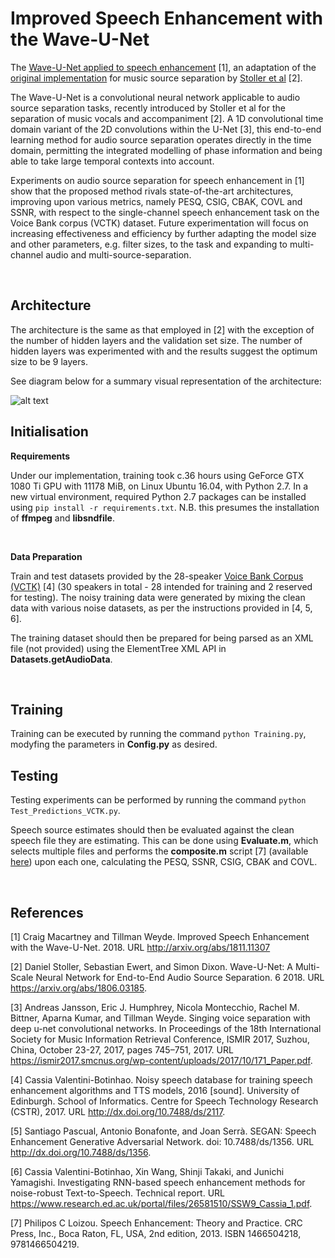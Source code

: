 # Improved Speech Enhancement with the Wave-U-Net

The [Wave-U-Net applied to speech enhancement](http://arxiv.org/abs/1811.11307) [1], an adaptation of the [original implementation](https://github.com/f90/Wave-U-Net) for music source separation by [Stoller et al](https://arxiv.org/abs/1806.03185) [2].

The Wave-U-Net is a convolutional neural network applicable to audio source separation tasks, recently introduced by Stoller et al for the separation of music vocals and accompaniment [2]. A 1D convolutional time domain variant of the 2D convolutions within the U-Net [3], this end-to-end learning method for audio source separation operates directly in the time domain, permitting the integrated modelling of phase information and being able to take large temporal contexts into account.

Experiments on audio source separation for speech enhancement in [1] show that the proposed method rivals state-of-the-art architectures, improving upon various metrics, namely PESQ, CSIG, CBAK, COVL and SSNR, with respect to the single-channel speech enhancement task on the Voice Bank corpus (VCTK) dataset. Future experimentation will focus on increasing effectiveness and efficiency by further adapting the model size and other parameters, e.g. filter sizes, to the task and expanding to multi-channel audio and multi-source-separation.

<br>

## Architecture
The architecture is the same as that employed in [2] with the exception of the number of hidden layers and the validation set size. The number of hidden layers was experimented with and the results suggest the optimum size to be 9 layers.

See diagram below for a summary visual representation of the architecture:

![alt text](https://github.com/craigmacartney/Wave-U-Net-For-Speech-Enhancement/blob/master/Wave-U-Net_Diagram-v1.png)

## Initialisation
<b>Requirements</b>

Under our implementation, training took c.36 hours using GeForce GTX 1080 Ti GPU with 11178 MiB, on Linux Ubuntu 16.04, with Python 2.7. In a new virtual environment, required Python 2.7 packages can be installed using `pip install -r requirements.txt`. N.B. this presumes the installation of <b>ffmpeg</b> and <b>libsndfile</b>.

<br>

<b>Data Preparation</b>

Train and test datasets provided by the 28-speaker [Voice Bank Corpus (VCTK)](https://datashare.is.ed.ac.uk/handle/10283/2791) [4] (30 speakers in total - 28 intended for training and 2 reserved for testing). The noisy training data were generated by mixing the clean data with various noise datasets, as per the instructions provided in [4, 5, 6].

The training dataset should then be prepared for being parsed as an XML file (not provided) using the ElementTree XML API in <b>Datasets.getAudioData</b>.

<br>

## Training
Training can be executed by running the command `python Training.py`, modyfing the parameters in <b>Config.py</b> as desired.

## Testing
Testing experiments can be performed by running the command `python Test_Predictions_VCTK.py`.

Speech source estimates should then be evaluated against the clean speech file they are estimating. This can be done using <b>Evaluate.m</b>, which selects multiple files and performs the <b>composite.m</b> script [7] (available [here](https://ecs.utdallas.edu/loizou/speech/software.htm)) upon each one, calculating the PESQ, SSNR, CSIG, CBAK and COVL.

<br>

## References
[1] Craig Macartney and Tillman Weyde. Improved Speech Enhancement with the Wave-U-Net. 2018. URL http://arxiv.org/abs/1811.11307

[2] Daniel Stoller, Sebastian Ewert, and Simon Dixon. Wave-U-Net: A Multi-Scale Neural Network for End-to-End Audio Source Separation. 6 2018. URL https://arxiv.org/abs/1806.03185.

[3] Andreas Jansson, Eric J. Humphrey, Nicola Montecchio, Rachel M. Bittner, Aparna Kumar, and Tillman Weyde. Singing voice separation with deep u-net convolutional networks. In Proceedings of the 18th International Society for Music Information Retrieval Conference, ISMIR 2017, Suzhou, China, October 23-27, 2017, pages 745–751, 2017. URL https://ismir2017.smcnus.org/wp-content/uploads/2017/10/171_Paper.pdf.

[4] Cassia Valentini-Botinhao. Noisy speech database for training speech enhancement algorithms and TTS models, 2016 [sound]. University of Edinburgh. School of Informatics. Centre for Speech Technology Research (CSTR), 2017. URL http://dx.doi.org/10.7488/ds/2117.

[5] Santiago Pascual, Antonio Bonafonte, and Joan Serrà. SEGAN: Speech Enhancement Generative Adversarial Network. doi: 10.7488/ds/1356. URL http://dx.doi.org/10.7488/ds/1356.

[6] Cassia Valentini-Botinhao, Xin Wang, Shinji Takaki, and Junichi Yamagishi. Investigating RNN-based speech enhancement methods for noise-robust Text-to-Speech. Technical report. URL https://www.research.ed.ac.uk/portal/files/26581510/SSW9_Cassia_1.pdf.

[7] Philipos C Loizou. Speech Enhancement: Theory and Practice. CRC Press, Inc., Boca Raton, FL, USA, 2nd edition, 2013. ISBN 1466504218, 9781466504219.
